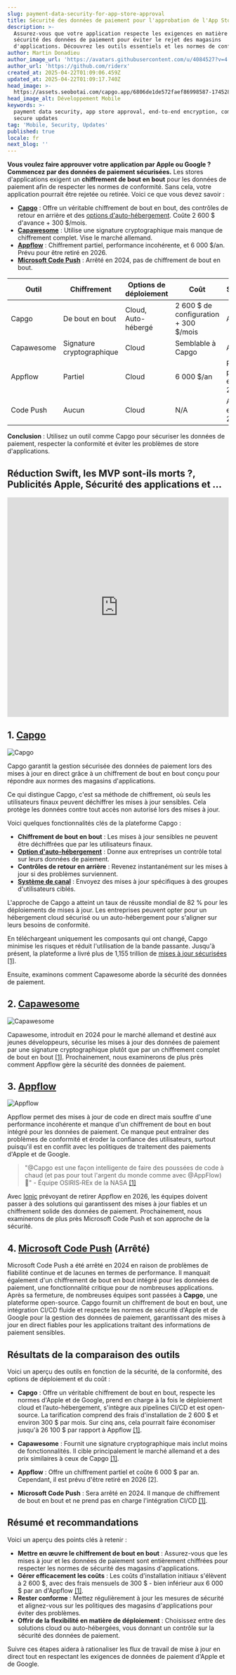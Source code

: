 ```yaml
---
slug: payment-data-security-for-app-store-approval
title: Sécurité des données de paiement pour l'approbation de l'App Store
description: >-
  Assurez-vous que votre application respecte les exigences en matière de
  sécurité des données de paiement pour éviter le rejet des magasins
  d'applications. Découvrez les outils essentiels et les normes de conformité.
author: Martin Donadieu
author_image_url: 'https://avatars.githubusercontent.com/u/4084527?v=4'
author_url: 'https://github.com/riderx'
created_at: 2025-04-22T01:09:06.459Z
updated_at: 2025-04-22T01:09:17.740Z
head_image: >-
  https://assets.seobotai.com/capgo.app/6806de1de572faef86998587-1745284157740.jpg
head_image_alt: Développement Mobile
keywords: >-
  payment data security, app store approval, end-to-end encryption, compliance,
  secure updates
tag: 'Mobile, Security, Updates'
published: true
locale: fr
next_blog: ''
---
```

**Vous voulez faire approuver votre application par Apple ou Google ? Commencez par des données de paiement sécurisées.** Les stores d'applications exigent un **chiffrement de bout en bout** pour les données de paiement afin de respecter les normes de conformité. Sans cela, votre application pourrait être rejetée ou retirée. Voici ce que vous devez savoir :

-   **[Capgo](https://capgo.app/)** : Offre un véritable chiffrement de bout en bout, des contrôles de retour en arrière et des [options d'auto-hébergement](https://capgo.app/blog/self-hosted-capgo/). Coûte 2 600 $ d'avance + 300 $/mois.
-   **[Capawesome](https://capawesome.io/)** : Utilise une signature cryptographique mais manque de chiffrement complet. Vise le marché allemand.
-   **[Appflow](https://ionic.io/appflow/live-updates)** : Chiffrement partiel, performance incohérente, et 6 000 $/an. Prévu pour être retiré en 2026.
-   **[Microsoft Code Push](https://www.reddit.com/r/reactnative/comments/1dsorxn/end_of_appcenter_x_codepush_for_2025_march/)** : Arrêté en 2024, pas de chiffrement de bout en bout.

| **Outil** | **Chiffrement** | **Options de déploiement** | **Coût** | **Statut** |
| --- | --- | --- | --- | --- |
| Capgo | De bout en bout | Cloud, Auto-hébergé | 2 600 $ de configuration + 300 $/mois | Actif |
| Capawesome | Signature cryptographique | Cloud | Semblable à Capgo | Actif |
| Appflow | Partiel | Cloud | 6 000 $/an | Retrait prévu en 2026 |
| Code Push | Aucun | Cloud | N/A | Arrêté en 2024 |

**Conclusion** : Utilisez un outil comme Capgo pour sécuriser les données de paiement, respecter la conformité et éviter les problèmes de store d'applications.

## Réduction Swift, les MVP sont-ils morts ?, Publicités Apple, Sécurité des applications et ...

<iframe src="https://www.youtube.com/embed/FsVbZftrPTQ" title="YouTube video player" frameborder="0" allow="accelerometer; autoplay; clipboard-write; encrypted-media; gyroscope; picture-in-picture; web-share" referrerpolicy="strict-origin-when-cross-origin" style="width: 100%; height: 500px;" allowfullscreen></iframe>

## 1. [Capgo](https://capgo.app/)

![Capgo](https://assets.seobotai.com/capgo.app/6806de1de572faef86998587/3963f7973abbc5791f2fae6e45924907.jpg)

Capgo garantit la gestion sécurisée des données de paiement lors des mises à jour en direct grâce à un chiffrement de bout en bout conçu pour répondre aux normes des magasins d'applications.

Ce qui distingue Capgo, c'est sa méthode de chiffrement, où seuls les utilisateurs finaux peuvent déchiffrer les mises à jour sensibles. Cela protège les données contre tout accès non autorisé lors des mises à jour.

Voici quelques fonctionnalités clés de la plateforme Capgo :

-   **Chiffrement de bout en bout** : Les mises à jour sensibles ne peuvent être déchiffrées que par les utilisateurs finaux.
-   **[Option d'auto-hébergement](https://capgo.app/blog/self-hosted-capgo/)** : Donne aux entreprises un contrôle total sur leurs données de paiement.
-   **Contrôles de retour en arrière** : Revenez instantanément sur les mises à jour si des problèmes surviennent.
-   **[Système de canal](https://capgo.app/docs/plugin/cloud-mode/channel-system/)** : Envoyez des mises à jour spécifiques à des groupes d'utilisateurs ciblés.

L'approche de Capgo a atteint un taux de réussite mondial de 82 % pour les déploiements de mises à jour. Les entreprises peuvent opter pour un hébergement cloud sécurisé ou un auto-hébergement pour s'aligner sur leurs besoins de conformité.

En téléchargeant uniquement les composants qui ont changé, Capgo minimise les risques et réduit l'utilisation de la bande passante. Jusqu'à présent, la plateforme a livré plus de 1,155 trillion de [mises à jour sécurisées](https://capgo.app/docs/plugin/cloud-mode/hybrid-update/) [\[1\]](https://capgo.app/).

Ensuite, examinons comment Capawesome aborde la sécurité des données de paiement.

## 2. [Capawesome](https://capawesome.io/)

![Capawesome](https://assets.seobotai.com/capgo.app/6806de1de572faef86998587/04d155e1ac5e3041660c0e8da59e2e54.jpg)

Capawesome, introduit en 2024 pour le marché allemand et destiné aux jeunes développeurs, sécurise les mises à jour des données de paiement par une signature cryptographique plutôt que par un chiffrement complet de bout en bout [\[1\]](https://capgo.app/). Prochainement, nous examinerons de plus près comment Appflow gère la sécurité des données de paiement.

## 3. [Appflow](https://ionic.io/appflow/live-updates)

![Appflow](https://assets.seobotai.com/capgo.app/6806de1de572faef86998587/f6bc7b408415ab449b606f457e137ee1.jpg)

Appflow permet des mises à jour de code en direct mais souffre d'une performance incohérente et manque d'un chiffrement de bout en bout intégré pour les données de paiement. Ce manque peut entraîner des problèmes de conformité et éroder la confiance des utilisateurs, surtout puisqu'il est en conflit avec les politiques de traitement des paiements d'Apple et de Google.

> "@Capgo est une façon intelligente de faire des poussées de code à chaud (et pas pour tout l'argent du monde comme avec @AppFlow) 🙂" - Équipe OSIRIS‑REx de la NASA [\[1\]](https://capgo.app/)

Avec [Ionic](https://ionicframework.com/) prévoyant de retirer Appflow en 2026, les équipes doivent passer à des solutions qui garantissent des mises à jour fiables et un chiffrement solide des données de paiement. Prochainement, nous examinerons de plus près Microsoft Code Push et son approche de la sécurité.

## 4. [Microsoft Code Push](https://www.reddit.com/r/reactnative/comments/1dsorxn/end_of_appcenter_x_codepush_for_2025_march/) (Arrêté)

Microsoft Code Push a été arrêté en 2024 en raison de problèmes de fiabilité continue et de lacunes en termes de performance. Il manquait également d'un chiffrement de bout en bout intégré pour les données de paiement, une fonctionnalité critique pour de nombreuses applications. Après sa fermeture, de nombreuses équipes sont passées à **Capgo**, une plateforme open-source. Capgo fournit un chiffrement de bout en bout, une intégration CI/CD fluide et respecte les normes de sécurité d'Apple et de Google pour la gestion des données de paiement, garantissant des mises à jour en direct fiables pour les applications traitant des informations de paiement sensibles.

## Résultats de la comparaison des outils

Voici un aperçu des outils en fonction de la sécurité, de la conformité, des options de déploiement et du coût :

-   **Capgo** : Offre un véritable chiffrement de bout en bout, respecte les normes d'Apple et de Google, prend en charge à la fois le déploiement cloud et l’auto-hébergement, s'intègre aux pipelines CI/CD et est open-source. La tarification comprend des frais d'installation de 2 600 $ et environ 300 $ par mois. Sur cinq ans, cela pourrait faire économiser jusqu'à 26 100 $ par rapport à Appflow [\[1\]](https://capgo.app/).
    
-   **Capawesome** : Fournit une signature cryptographique mais inclut moins de fonctionnalités. Il cible principalement le marché allemand et a des prix similaires à ceux de Capgo [\[1\]](https://capgo.app/).
    
-   **Appflow** : Offre un chiffrement partiel et coûte 6 000 $ par an. Cependant, il est prévu d'être retiré en 2026 \[2\].
    
-   **Microsoft Code Push** : Sera arrêté en 2024. Il manque de chiffrement de bout en bout et ne prend pas en charge l'intégration CI/CD [\[1\]](https://capgo.app/).
    

## Résumé et recommandations

Voici un aperçu des points clés à retenir :

-   **Mettre en œuvre le chiffrement de bout en bout** : Assurez-vous que les mises à jour et les données de paiement sont entièrement chiffrées pour respecter les normes de sécurité des magasins d'applications.
-   **Gérer efficacement les coûts** : Les coûts d'installation initiaux s'élèvent à 2 600 $, avec des frais mensuels de 300 $ - bien inférieur aux 6 000 $ par an d'Appflow [\[1\]](https://capgo.app/).
-   **Rester conforme** : Mettez régulièrement à jour les mesures de sécurité et alignez-vous sur les politiques des magasins d'applications pour éviter des problèmes.
-   **Offrir de la flexibilité en matière de déploiement** : Choisissez entre des solutions cloud ou auto-hébergées, vous donnant un contrôle sur la sécurité des données de paiement.

Suivre ces étapes aidera à rationaliser les flux de travail de mise à jour en direct tout en respectant les exigences de données de paiement d'Apple et de Google.
